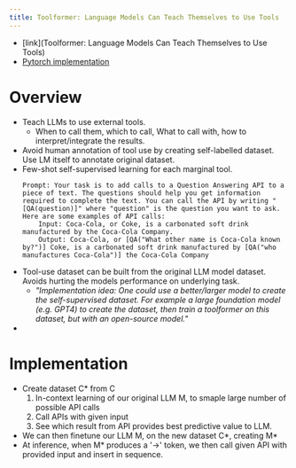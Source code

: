 ```yaml
---
title: Toolformer: Language Models Can Teach Themselves to Use Tools
---
```

- [link](Toolformer: Language Models Can Teach Themselves to Use Tools)
- [Pytorch implementation](https://github.com/lucidrains/toolformer-pytorch)

# Overview
 - Teach LLMs to use external tools. 
   - When to call them, which to call, What to call with, how to interpret/integrate the results.
 - Avoid human annotation of tool use by creating self-labelled dataset. Use LM itself to annotate original dataset.
 - Few-shot self-supervised learning for each marginal tool.
    ```
    Prompt: Your task is to add calls to a Question Answering API to a piece of text. The questions should help you get information required to complete the text. You can call the API by writing "[QA(question)]" where "question" is the question you want to ask. Here are some examples of API calls:
        Input: Coca-Cola, or Coke, is a carbonated soft drink manufactured by the Coca-Cola Company.
        Output: Coca-Cola, or [QA("What other name is Coca-Cola known by?")] Coke, is a carbonated soft drink manufactured by [QA("who manufactures Coca-Cola")] the Coca-Cola Company
    ```
 - Tool-use dataset can be built from the original LLM model dataset. Avoids hurting the models performance on underlying task.
   - _"Implementation idea: One could use a better/larger model to create the self-supervised dataset. For example a large foundation model (e.g. GPT4) to create the dataset, then train a toolformer on this dataset, but with an open-source model."_
  - 

# Implementation
- Create dataset C* from C
  1. In-context learning of our original LLM M, to smaple large number of possible API calls
  2. Call APIs with given input
  3. See which result from API provides best predictive value to LLM.
- We can then finetune our LLM M, on the new dataset C*, creating M*
- At inference, when M* produces a '->' token, we then call given API with provided input and insert in sequence. 